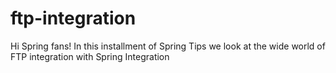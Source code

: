 # ftp-integration
Hi Spring fans! In this installment of Spring Tips we look at the wide world of FTP integration with Spring Integration
